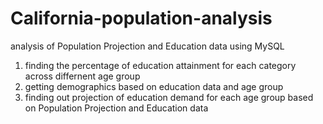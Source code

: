 # California-population-analysis
analysis of Population Projection and Education data using MySQL 


1. finding the percentage of education attainment for each category across differnent age group
2. getting demographics based on education data and age group
3. finding out projection of education demand for each age group based on Population Projection and Education data

